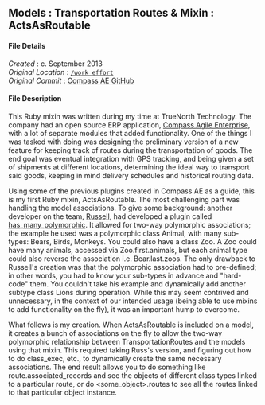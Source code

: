 ## Models : Transportation Routes & Mixin : ActsAsRoutable ##

#### File Details ####

*Created* : c. September 2013  
*Original Location* : [```/work_effort```](https://github.com/portablemind/compass_agile_enterprise/tree/master/erp_work_effort)  
*Original Commit* : [Compass AE GitHub](https://github.com/portablemind/compass_agile_enterprise/commit/8228c4f5ff77c6330c677d1ec018474cb575d494)


#### File Description ####

This Ruby mixin was written during my time at TrueNorth Technology. The company had an open source ERP application, [Compass Agile Enterprise](https://github.com/portablemind/compass_agile_enterprise), with a lot of separate modules that added functionality. One of the things I was tasked with doing was designing the preliminary version of a new feature for keeping track of routes during the transportation of goods. The end goal was eventual integration with GPS tracking, and being given a set of shipments at different locations, determining the ideal way to transport said goods, keeping in mind delivery schedules and historical routing data.

Using some of the previous plugins created in Compass AE as a guide, this is my first Ruby mixin, ActsAsRoutable. The most challenging part was handling the model associations. To give some background: another developer on the team, [Russell](https://github.com/russ1985/), had developed a plugin called [has_many_polymorphic](https://github.com/russ1985/has_many_polymorphic). It allowed for two-way polymorphic associations; the example he used was a polymorphic class Animal, with many sub-types: Bears, Birds, Monkeys. You could also have a class Zoo. A Zoo could have many animals, accessed via Zoo.first.animals, but each animal type could also reverse the association i.e. Bear.last.zoos. The only drawback to Russell's creation was that the polymorphic association had to pre-defined; in other words, you had to know your sub-types in advance and "hard-code" them. You couldn't take his example and dynamically add another subtype class Lions during operation. While this may seem contrived and unnecessary, in the context of our intended usage (being able to use mixins to add functionality on the fly), it was an important hump to overcome.

What follows is my creation. When ActsAsRoutable is included on a model, it creates a bunch of associations on the fly to allow the two-way polymorphic relationship between TransportationRoutes and the models using that mixin. This required taking Russ's version, and figuring out how to do class_exec, etc., to dynamically create the same necessary associations. The end result allows you to do something like route.associated_records and see the objects of different class types linked to a particular route, or do <some_object>.routes to see all the routes linked to that particular object instance.
